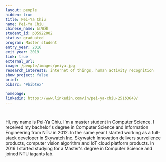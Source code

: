 ```yaml
---
layout: people
hidden: true
title: Pei-Ya Chiu
name: Pei-Ya Chiu
chinese_name: 邱培雅
student_id: p05922002
status: graduated
program: Master student
entry_year: 2016
exit_year: 2019
link: true
external_url:
image: /people/images/peiya.jpg
research_interests: internet of things, human activity recognition
show_project: false
brief: 
bibsrc: '#bibtex'

homepage: 
linkedin: https://www.linkedin.com/in/pei-ya-chiu-251b3648/
---
```


<br />

Hi, my name is Pei-Ya Chiu. I'm a master student in Computer Science. I received my bachelor's degree in Computer Science and Information Engineering from NTU in 2012. In the same year I started working as a full-stack developer in Skywatch Inc. Skywatch Innovation delivers surveilence products, computer vision algorithm and IoT cloud platform products. In 2016 I started studying for a Master's degree in Computer Science and joined NTU iagants lab. 

